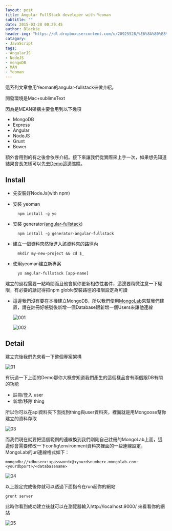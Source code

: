```yaml
---
layout: post
title: Angular FullStack developer with Yeoman
subtitle: ""
date: 2015-03-28 00:29:45
author: Blackie
header-img: "https://dl.dropboxusercontent.com/u/20925528/%E6%8A%80%E8%A1%93Blog/blogs/angular-fullstack/01/logo.jpeg"
catagory:
- JavaScript
tags:
- AngularJS
- NodeJS
- mongoDB
- MAN
- Yeoman
---
```


這系列文章會用Yeoman的angular-fullstack來做介紹。

<!-- More -->

開發環境是Mac+sublimeText

因為是MEAN架構主要會用到以下幾項

- MongoDB
- Express
- Angular
- NodeJS
- Grunt
- Bower

額外會用到的有之後會依序介紹。接下來讓我們從實際來上手一次，如果想先知道結果會長怎樣可以先去[Demo](http://fullstack-demo.herokuapp.com/)這邊瞧瞧。

## Install

- 先安裝好NodeJs(with npm)
- 安裝 yeoman

		npm install -g yo

- 安裝 generator([angular-fullstack](https://github.com/DaftMonk/generator-angular-fullstack))

		npm install -g generator-angular-fullstack

- 建立一個資料夾然後進入該資料夾的路徑內

		mkdir my-new-project && cd $_

- 使用yeoman建立新專案

		yo angular-fullstack [app-name]

建立的過程需要一點時間而且他會幫你更新相依性套件，這邊要稍微注意一下權限，有必要的話記得把npm globle安裝路徑的權限設定為可讀

- 這邊我們沒有要在本機建立MongoDB，所以我們使用[MongoLab](https://mongolab.com/databases/webapp)來幫我們建置，請在註冊好帳號後新增一個Database跟新增一個Users來讓他連線

	![001](https://dl.dropboxusercontent.com/u/20925528/%E6%8A%80%E8%A1%93Blog/blogs/angular-fullstack/01/001.png)

	![002](https://dl.dropboxusercontent.com/u/20925528/%E6%8A%80%E8%A1%93Blog/blogs/angular-fullstack/01/002.png)

## Detail

建立完後我們先來看一下整個專案架構

![01](https://dl.dropboxusercontent.com/u/20925528/%E6%8A%80%E8%A1%93Blog/blogs/angular-fullstack/01/01.png)

有玩過一下上面的Demo那你大概會知道我們產生的這個樣品會有兩個跟DB有關的功能

- 註冊/登入 user
- 新增/移除 thing

所以你可以在api資料夾下面找到thing與user資料夾，裡面就是用Mongoose幫你建立的資料存取

![03](https://dl.dropboxusercontent.com/u/20925528/%E6%8A%80%E8%A1%93Blog/blogs/angular-fullstack/01/03.png)

而我們現在就要把這個範例的連線換到我們剛剛自己註冊的MongoLab上面，這邊你會需要修改一下config\environment資料夾裡面的一些連線設定，MongoLab的uri連線格式如下：

	mongodb://<dbuser>:<password>@<yourdsnumber>.mongolab.com:<yourdbport>/<databasename>

![04](https://dl.dropboxusercontent.com/u/20925528/%E6%8A%80%E8%A1%93Blog/blogs/angular-fullstack/01/04.png)

以上設定完成後你就可以透過下面指令在run起你的網站

	grunt server

此時你看到成功建立後就可以在瀏覽器輸入http://localhost:9000/ 來看看你的網站

![05](https://dl.dropboxusercontent.com/u/20925528/%E6%8A%80%E8%A1%93Blog/blogs/angular-fullstack/01/05.png)
